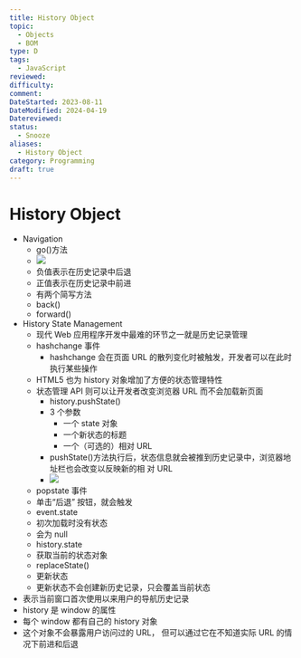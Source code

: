 ```yaml
---
title: History Object
topic:
  - Objects
  - BOM
type: D
tags:
  - JavaScript
reviewed: 
difficulty: 
comment: 
DateStarted: 2023-08-11
DateModified: 2024-04-19
Datereviewed: 
status:
  - Snooze
aliases:
  - History Object
category: Programming
draft: true
---
```


# History Object

- Navigation
  - go()方法
  - ![](https://cdn.jsdelivr.net/gh/jenniferwonder/bimg/programming/1691737777316.png)
  - 负值表示在历史记录中后退
  - 正值表示在历史记录中前进
  - 有两个简写方法
  - back()
  - forward()
- History State Management
  - 现代 Web 应用程序开发中最难的环节之一就是历史记录管理
  - hashchange 事件
    - hashchange 会在页面 URL 的散列变化时被触发，开发者可以在此时执行某些操作
  - HTML5 也为 history 对象增加了方便的状态管理特性
  - 状态管理 API 则可以让开发者改变浏览器 URL 而不会加载新页面
    - history.pushState()
    - 3 个参数
      - 一个 state 对象
      - 一个新状态的标题
      - 一个（可选的）相对 URL
    - pushState()方法执行后，状态信息就会被推到历史记录中，浏览器地址栏也会改变以反映新的相 对 URL
    - ![](https://cdn.jsdelivr.net/gh/jenniferwonder/bimg/programming/1691738032094.png)
  - popstate 事件
  - 单击“后退” 按钮，就会触发
  - event.state
  - 初次加载时没有状态
  - 会为 null
  - history.state
  - 获取当前的状态对象
  - replaceState()
  - 更新状态
  - 更新状态不会创建新历史记录，只会覆盖当前状态
- 表示当前窗口首次使用以来用户的导航历史记录
- history 是 window 的属性
- 每个 window 都有自己的 history 对象
- 这个对象不会暴露用户访问过的 URL， 但可以通过它在不知道实际 URL 的情况下前进和后退
